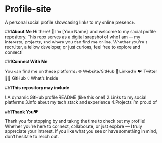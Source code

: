 # Profile-site
A personal social profile showcasing links to my online presence.

#h1**About Me**
Hi there! 👋 I'm [Your Name], and welcome to my social profile repository. This repo serves as a digital snapshot of who I am — my interests, projects, and where you can find me online. Whether you're a recruiter, a fellow developer, or just curious, feel free to explore and connect!

#h1**Connect With Me**

You can find me on these platforms:
🌐 Website/GitHub
💼 LinkedIn
🐦 Twitter
🧑‍💻 GitHub
💡 What's Inside

#h1**This repository may include**

!.A dynamic GitHub profile README (like this one!)
2.Links to my social platforms
3.Info about my tech stack and experience
4.Projects I’m proud of

#h1**Thank You❤**

Thank you for stopping by and taking the time to check out my profile!
Whether you're here to connect, collaborate, or just explore — I truly appreciate your interest.
If you like what you see or have something in mind, don’t hesitate to reach out.
